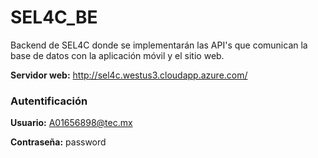 # SEL4C_BE
Backend de SEL4C donde se implementarán las API's que comunican la base de datos con la aplicación móvil y el sitio web.

**Servidor web:** http://sel4c.westus3.cloudapp.azure.com/

### Autentificación
**Usuario:** A01656898@tec.mx

**Contraseña:** password
